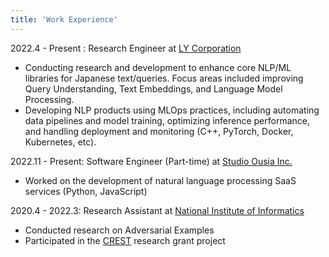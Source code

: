 ```yaml
---
title: 'Work Experience'
---
```


2022.4 - Present : Research Engineer at [LY Corporation](https://www.lycorp.co.jp/en/)

- Conducting research and development to enhance core NLP/ML libraries for Japanese text/queries. Focus areas included improving Query Understanding, Text Embeddings, and Language Model Processing.
- Developing NLP products using MLOps practices, including automating data pipelines and model training, optimizing inference performance, and handling deployment and monitoring (C++, PyTorch, Docker, Kubernetes, etc).

2022.11 - Present: Software Engineer (Part-time) at [Studio Ousia Inc.](https://www.ousia.jp/en/)

- Worked on the development of natural language processing SaaS services (Python, JavaScript)

2020.4 - 2022.3: Research Assistant at [National Institute of Informatics](https://www.nii.ac.jp/)

- Conducted research on Adversarial Examples
- Participated in the [CREST](https://www.jst.go.jp/kisoken/crest/en/about/index.html) research grant project
